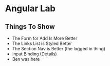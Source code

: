 # Angular Lab

## Things To Show

- The Form for Add Is More Better
- The Links List is Styled Better
- The Section Nav is Better (the logged in thing)
- Input Binding (Details)
- Ben was here
